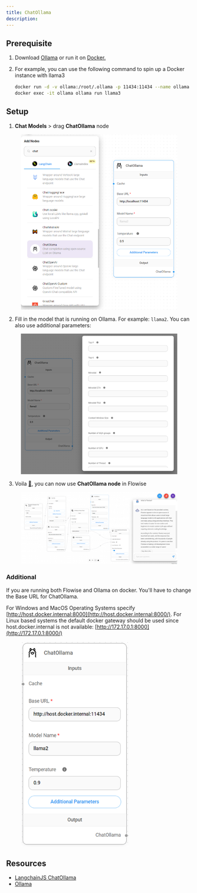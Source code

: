 ```yaml
---
title: ChatOllama
description:
---
```


## Prerequisite

1. Download [Ollama](https://github.com/ollama/ollama) or run it on [Docker.](https://hub.docker.com/r/ollama/ollama)&#x20;
2.  For example, you can use the following command to spin up a Docker instance with llama3

    ```bash
    docker run -d -v ollama:/root/.ollama -p 11434:11434 --name ollama ollama/ollama
    docker exec -it ollama ollama run llama3
    ```

## Setup

1. **Chat Models** > drag **ChatOllama** node

<figure><img src="/assets/image (139).png" alt="" width="563"><figcaption></figcaption></figure>

2. Fill in the model that is running on Ollama. For example: `llama2`. You can also use additional parameters:

<figure><img src="/assets/image (140).png" alt=""><figcaption></figcaption></figure>

3. Voila [🎉](https://emojipedia.org/party-popper/), you can now use **ChatOllama node** in Flowise

<figure><img src="/assets/image (141).png" alt=""><figcaption></figcaption></figure>

### Additional

If you are running both Flowise and Ollama on docker. You'll have to change the Base URL for ChatOllama.

For Windows and MacOS Operating Systems specify [http://host.docker.internal:8000](http://host.docker.internal:8000/). For Linux based systems the default docker gateway should be used since host.docker.internal is not available: [http://172.17.0.1:8000](http://172.17.0.1:8000/)

<figure><img src="/assets/image (142).png" alt="" width="292"><figcaption></figcaption></figure>

## Resources

* [LangchainJS ChatOllama](https://js.langchain.com/docs/integrations/chat/ollama)
* [Ollama](https://github.com/ollama/ollama)
